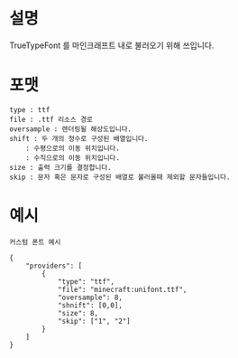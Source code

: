 # 설명
TrueTypeFont 를 마인크래프트 내로 불러오기 위해 쓰입니다.  

# 포맷
```
type : ttf
file : .ttf 리소스 경로
oversample : 렌더링될 해상도입니다.
shift : 두 개의 정수로 구성된 배열입니다.
    : 수평으로의 이동 위치입니다.
    : 수직으로의 이동 위치입니다.
size : 출력 크기를 결정합니다.
skip : 문자 혹은 문자로 구성된 배열로 불러올때 제외할 문자들입니다.
```

# 예시
`커스텀 폰트 예시`
```
{
    "providers": [
		{
            "type": "ttf",
            "file": "minecraft:unifont.ttf",
            "oversample": 8,
            "shnift": [0,0],
            "size": 8,
			"skip": ["1", "2"]
        }
    ]
}

```